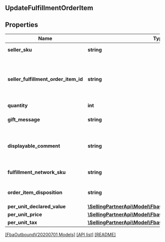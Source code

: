 ## UpdateFulfillmentOrderItem

## Properties

Name | Type | Description | Notes
------------ | ------------- | ------------- | -------------
**seller_sku** | **string** | The seller SKU of the item. | [optional]
**seller_fulfillment_order_item_id** | **string** | Identifies the fulfillment order item to update. Created with a previous call to the createFulfillmentOrder operation. |
**quantity** | **int** | The item quantity. |
**gift_message** | **string** | A message to the gift recipient, if applicable. | [optional]
**displayable_comment** | **string** | Item-specific text that displays in recipient-facing materials such as the outbound shipment packing slip. | [optional]
**fulfillment_network_sku** | **string** | Amazon's fulfillment network SKU of the item. | [optional]
**order_item_disposition** | **string** | Indicates whether the item is sellable or unsellable. | [optional]
**per_unit_declared_value** | [**\SellingPartnerApi\Model\FbaOutboundV20200701\Money**](Money.md) |  | [optional]
**per_unit_price** | [**\SellingPartnerApi\Model\FbaOutboundV20200701\Money**](Money.md) |  | [optional]
**per_unit_tax** | [**\SellingPartnerApi\Model\FbaOutboundV20200701\Money**](Money.md) |  | [optional]

[[FbaOutboundV20200701 Models]](../) [[API list]](../../Api) [[README]](../../../README.md)
